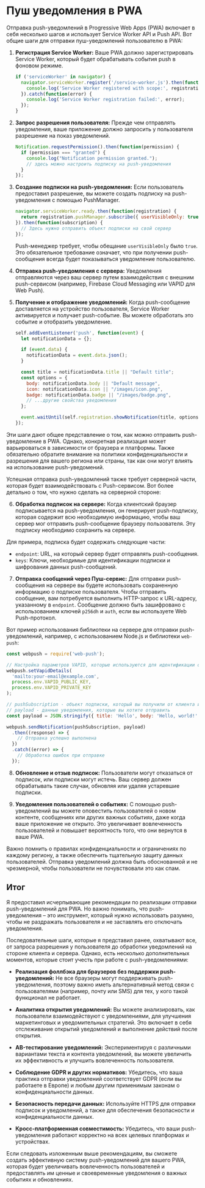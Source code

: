 # Пуш уведомления в PWA

Отправка push-уведомлений в Progressive Web Apps (PWA) включает в себя несколько шагов и использует Service Worker API и Push API. Вот общие шаги для отправки пуш-уведомлений пользователю в PWA:

1. **Регистрация Service Worker:**
   Ваше PWA должно зарегистрировать Service Worker, который будет обрабатывать события push в фоновом режиме.

   ```javascript
   if ('serviceWorker' in navigator) {
     navigator.serviceWorker.register('/service-worker.js').then(function(registration) {
       console.log('Service Worker registered with scope:', registration.scope);
     }).catch(function(error) {
       console.log('Service Worker registration failed:', error);
     });
   }
   ```

2. **Запрос разрешения пользователя:**
   Прежде чем отправлять уведомления, ваше приложение должно запросить у пользователя разрешение на показ уведомлений.

   ```javascript
   Notification.requestPermission().then(function(permission) {
     if (permission === "granted") {
       console.log("Notification permission granted.");
       // здесь можно настроить подписку на push-уведомления
     }
   });
   ```

3. **Создание подписки на push-уведомления:**
   Если пользователь предоставил разрешение, вы можете создать подписку на push-уведомления с помощью PushManager.

   ```javascript
   navigator.serviceWorker.ready.then(function(registration) {
     return registration.pushManager.subscribe({ userVisibleOnly: true });
   }).then(function(subscription) {
     // Здесь нужно отправить объект подписки на свой сервер
   });
   ```

   Push-менеджер требует, чтобы обещание `userVisibleOnly` было `true`. Это обязательное требование означает, что при получении push-сообщения всегда будет показываться уведомление пользователю.

4. **Отправка push-уведомления с сервера:**
   Уведомления отправляются через ваш сервер путем взаимодействия с внешним push-сервисом (например, Firebase Cloud Messaging или VAPID для Web Push).

5. **Получение и отображение уведомлений:**
   Когда push-сообщение доставляется на устройство пользователя, Service Worker активируется и получает push-событие. Вы можете обработать это событие и отобразить уведомление.

   ```javascript
   self.addEventListener('push', function(event) {
     let notificationData = {};
   
     if (event.data) {
       notificationData = event.data.json();
     }
   
     const title = notificationData.title || "Default title";
     const options = {
       body: notificationData.body || "Default message",
       icon: notificationData.icon || "/images/icon.png",
       badge: notificationData.badge || "/images/badge.png",
       // ...другие свойства уведомления
     };
   
     event.waitUntil(self.registration.showNotification(title, options));
   });
   ```

Эти шаги дают общее представление о том, как можно отправить push-уведомление в PWA. Однако, конкретная реализация может варьироваться в зависимости от браузера и платформы. Также обязательно обратите внимание на политики конфиденциальности и разрешения для вашего региона или страны, так как они могут влиять на использование push-уведомений.

Успешная отправка push-уведомлений также требует серверной части, которая будет взаимодействовать с Push-сервисом. Вот более детально о том, что нужно сделать на серверной стороне:

6. **Обработка подписок на сервере:**
Когда клиентский браузер подписывается на push-уведомления, он генерирует push-подписку, которая содержит всю необходимую информацию, чтобы ваш сервер мог отправить push-сообщение браузеру пользователя. Эту подписку необходимо сохранить на сервере.

Для примера, подписка будет содержать следующие части:
- `endpoint`: URL, на который сервер будет отправлять push-сообщения.
- `keys`: Ключи, необходимые для идентификации подписки и шифрования данных push-сообщений.

7. **Отправка сообщений через Пуш-сервис:**
Для отправки push-сообщения на сервере вы будете использовать сохраненную информацию о подписке пользователя. Чтобы отправить сообщение, вам потребуется выполнить HTTP-запрос к URL-адресу, указанному в `endpoint`. Сообщение должно быть зашифровано с использованием ключей `p256dh` и `auth`, если вы используете Web Push-протокол.

Вот пример использования библиотеки на сервере для отправки push-уведомлений, например, с использованием Node.js и библиотеки `web-push`:
```javascript
const webpush = require('web-push');

// Настройка параметров VAPID, которые используются для идентификации отправителя
webpush.setVapidDetails(
  'mailto:your-email@example.com',
  process.env.VAPID_PUBLIC_KEY,
  process.env.VAPID_PRIVATE_KEY
);

// pushSubscription - объект подписки, который вы получили от клиента и сохранили
// payload - данные уведомления, которые вы хотите отправить
const payload = JSON.stringify({ title: 'Hello', body: 'Hello, world!' });

webpush.sendNotification(pushSubscription, payload)
  .then((response) => {
    // Отправка успешно выполнена
  })
  .catch((error) => {
    // Обработка ошибок при отправке
  });
```

8. **Обновление и отзыв подписок:**
Пользователи могут отказаться от подписок, или подписки могут истечь. Ваш сервер должен обрабатывать такие случаи, обновляя или удаляя устаревшие подписки.

9. **Уведомления пользователей о событиях:**
С помощью push-уведомлений вы можете оповестить пользователей о новом контенте, сообщениях или других важных событиях, даже когда ваше приложение не открыто. Это увеличивает вовлеченность пользователей и повышает вероятность того, что они вернутся в ваше PWA.

Важно помнить о правилах конфиденциальности и ограничениях по каждому региону, а также обеспечить тщательную защиту данных пользователей. Отправка уведомлений должна быть обоснованной и не чрезмерной, чтобы пользователи не почувствовали это как спам.

## Итог

Я предоставил исчерпывающие рекомендации по реализации отправки push-уведомлений для PWA. Но важно понимать, что push-уведомления – это инструмент, который нужно использовать разумно, чтобы не раздражать пользователя и не заставлять его отключать уведомления.

Последовательные шаги, которые я представил ранее, охватывают все, от запроса разрешения у пользователя до обработки уведомлений на стороне клиента и сервера. Однако, есть несколько дополнительных моментов, которые стоит учесть при работе с push-уведомлениями:

- **Реализация фоллбэка для браузеров без поддержки push-уведомлений:** Не все браузеры могут поддерживать push-уведомления, поэтому важно иметь альтернативный метод связи с пользователями (например, почту или SMS) для тех, у кого такой функционал не работает.

- **Аналитика открытия уведомлений:** Вы можете анализировать, как пользователи взаимодействуют с уведомлениями, для улучшения маркетинговых и уведомительных стратегий. Это включает в себя отслеживание открытий уведомлений и выполнение действий после открытия.

- **AB-тестирование уведомлений:** Экспериментируя с различными вариантами текста и контента уведомлений, вы можете увеличить их эффективность и улучшить вовлеченность пользователя.

- **Соблюдение GDPR и других нормативов:** Убедитесь, что ваша практика отправки уведомлений соответствует GDPR (если вы работаете в Европе) и любым другим применимым законам о конфиденциальности данных.

- **Безопасность передачи данных:** Используйте HTTPS для отправки подписок и уведомлений, а также для обеспечения безопасности и конфиденциальности данных.

- **Кросс-платформенная совместимость:** Убедитесь, что ваши push-уведомления работают корректно на всех целевых платформах и устройствах.

Если следовать изложенным выше рекомендациям, вы сможете создать эффективную систему push-уведомлений для вашего PWA, которая будет увеличивать вовлеченность пользователей и предоставлять им ценные и своевременные уведомления о важных событиях и обновлениях.
